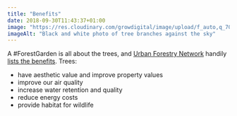 ```yaml
---
title: "Benefits"
date: 2018-09-30T11:43:37+01:00
image: "https://res.cloudinary.com/growdigital/image/upload/f_auto,q_70,w_736/v1544353867/branches-27259608937.jpg"
imageAlt: "Black and white photo of tree branches against the sky"
---
```


A #ForestGarden is all about the trees, and [Urban Forestry Network](http://urbanforestrynetwork.org/index.htm) handily [lists the benefits](http://urbanforestrynetwork.org/benefits/index.htm). Trees: 

* have aesthetic value and improve property values
* improve our air quality
* increase water retention and quality
* reduce energy costs
* provide habitat for wildlife
